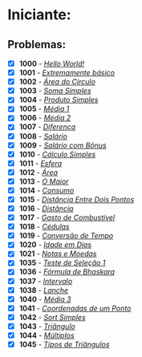 <h1>Iniciante:</h1>

<h2>Problemas:</h2>

- [x] **1000** - [*Hello World!*]()
- [x] **1001** - [*Extremamente básico*]()
- [x] **1002** - [*Área do Círculo*]()
- [x] **1003** - [*Soma Simples*]()
- [x] **1004** - [*Produto Simples*]()
- [x] **1005** - [*Média 1*]()
- [x] **1006** - [*Média 2*]()
- [x] **1007** - [*Diferença*]()
- [x] **1008** - [*Salário*]()
- [x] **1009** - [*Salário com Bônus*]()
- [x] **1010** - [*Cálculo Simples*]()
- [x] **1011** - [*Esfera*]()
- [x] **1012** - [*Área*]()
- [x] **1013** - [*O Maior*]()
- [x] **1014** - [*Consumo*]()
- [x] **1015** - [*Distância Entre Dois Pontos*]()
- [x] **1016** - [*Distância*]()
- [x] **1017** - [*Gasto de Combustível*]()
- [x] **1018** - [*Cédulas*]()
- [x] **1019** - [*Conversão de Tempo*]()
- [x] **1020** - [*Idade em Dias*]()
- [x] **1021** - [*Notas e Moedas*]()
- [x] **1035** - [*Teste de Seleção 1*]()
- [x] **1036** - [*Fórmula de Bhaskara*]()
- [x] **1037** - [*Intervalo*]()
- [x] **1038** - [*Lanche*]()
- [x] **1040** - [*Média 3*]()
- [x] **1041** - [*Coordenadas de um Ponto*]()
- [x] **1042** - [*Sort Simples*]()
- [x] **1043** - [*Triângulo*]()
- [x] **1044** - [*Múltiplos*]()
- [x] **1045** - [*Tipos de Triângulos*]()
